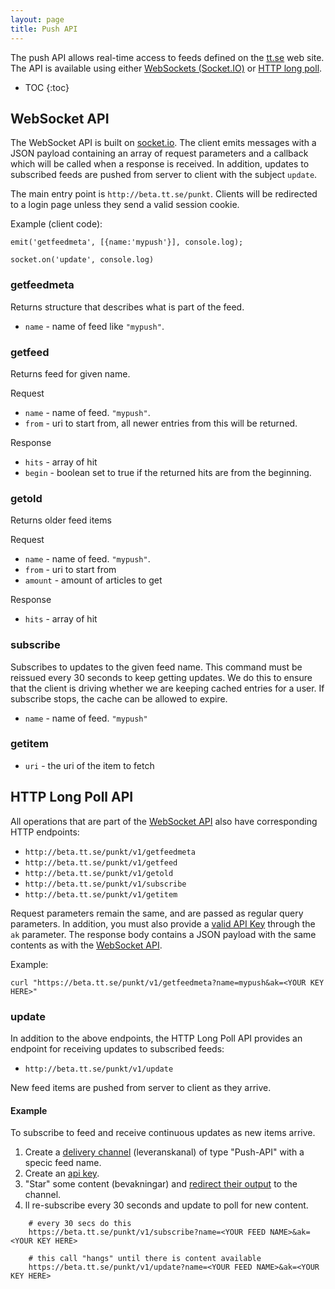 ```yaml
---
layout: page
title: Push API
---
```


The push API allows real-time access to feeds defined on the
[tt.se][tt] web site. The API is available using either
[WebSockets (Socket.IO)][wsapi] or [HTTP long poll][lpapi].

[tt]:http://beta.tt.se
[io]:http://socket.io
[wsapi]:#websocket-api
[lpapi]:#http-long-poll-api

* TOC
{:toc}

## WebSocket API

The WebSocket API is built on [socket.io][io]. The client emits
messages with a JSON payload containing an array of request parameters
and a callback which will be called when a response is received. In
addition, updates to subscribed feeds are pushed from server to client
with the subject `update`.

The main entry point is `http://beta.tt.se/punkt`. Clients will be
redirected to a login page unless they send a valid session cookie.

Example (client code):

`emit('getfeedmeta', [{name:'mypush'}], console.log);`

`socket.on('update', console.log)`

### getfeedmeta

Returns structure that describes what is part of the feed.

* `name` - name of feed like `"mypush"`.

### getfeed

Returns feed for given name.

Request

* `name` - name of feed. `"mypush"`.
* `from` - uri to start from, all newer entries from this will be
returned.

Response

* `hits` - array of hit
* `begin` - boolean set to true if the returned hits are from the beginning.

### getold

Returns older feed items

Request

* `name` - name of feed. `"mypush"`.
* `from` - uri to start from
* `amount` - amount of articles to get

Response

* `hits` - array of hit

### subscribe

Subscribes to updates to the given feed name. This command must be
reissued every 30 seconds to keep getting updates. We do this to
ensure that the client is driving whether we are keeping cached
entries for a user. If subscribe stops, the cache can be allowed
to expire.

* `name` - name of feed. `"mypush"`

### getitem

* `uri` - the uri of the item to fetch


## HTTP Long Poll API

All operations that are part of the [WebSocket API][wsapi] also have
corresponding HTTP endpoints:

 * `http://beta.tt.se/punkt/v1/getfeedmeta`
 * `http://beta.tt.se/punkt/v1/getfeed`
 * `http://beta.tt.se/punkt/v1/getold`
 * `http://beta.tt.se/punkt/v1/subscribe`
 * `http://beta.tt.se/punkt/v1/getitem`

Request parameters remain the same, and are passed as regular query
parameters. In addition, you must also provide a
[valid API Key][apikey] through the `ak` parameter. The response body
contains a JSON payload with the same contents as with the
[WebSocket API][wsapi].

Example:

`curl "https://beta.tt.se/punkt/v1/getfeedmeta?name=mypush&ak=<YOUR KEY HERE>"`

### update

In addition to the above endpoints, the HTTP Long Poll API provides an
endpoint for receiving updates to subscribed feeds:

 * `http://beta.tt.se/punkt/v1/update`

New feed items are pushed from server to client as they arrive.

#### Example

To subscribe to feed and receive continuous updates as new items arrive.

1. Create a [delivery channel][delchan] (leveranskanal) of type
   "Push-API" with a specic feed name.
2. Create an [api key][apikey].
3. "Star" some content (bevakningar)
   and [redirect their output][bevak] to the channel.
4. ll re-subscribe every 30 seconds and update to poll for new
   content.

```
    # every 30 secs do this
    https://beta.tt.se/punkt/v1/subscribe?name=<YOUR FEED NAME>&ak=<YOUR KEY HERE>

    # this call "hangs" until there is content available
    https://beta.tt.se/punkt/v1/update?name=<YOUR FEED NAME>&ak=<YOUR KEY HERE>
```

[apikey]:api.html#application-keys
[delchan]:https://beta.tt.se/mina-sidor/kanaler
[bevak]:https://beta.tt.se/bevakningar
